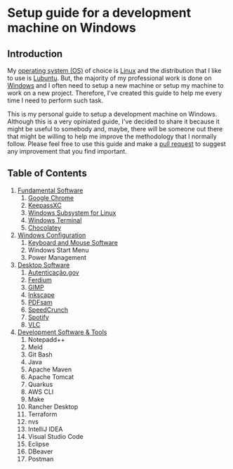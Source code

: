 # Setup guide for a development machine on Windows

## Introduction

My [operating system (OS)](https://en.wikipedia.org/wiki/Operating_system) of choice is [Linux](https://en.wikipedia.org/wiki/Linux) and the distribution that I like to use is [Lubuntu](https://lubuntu.me). But, the majority of my professional work is done on [Windows](https://www.microsoft.com/en-us/windows) and I often need to setup a new machine or setup my machine to work on a new project. Therefore, I've created this guide to help me every time I need to perform such task.

This is my personal guide to setup a development machine on Windows. Although this is a very opiniated guide, I've decided to share it because it might be useful to somebody and, maybe, there will be someone out there that might be willing to help me improve the methodology that I normally follow. Please feel free to use this guide and make a [pull request](https://docs.github.com/en/pull-requests/collaborating-with-pull-requests/proposing-changes-to-your-work-with-pull-requests/about-pull-requests) to suggest any improvement that you find important.

## Table of Contents

1. [Fundamental Software](./1-fundamental-software.md)
    1. [Google Chrome](./1-fundamental-software.md#11-google-chrome)
    2. [KeepassXC](./1-fundamental-software.md#12-keepassxc)
    3. [Windows Subsystem for Linux](./1-fundamental-software.md#13-windows-subsystem-for-linux)
    4. [Windows Terminal](./1-fundamental-software.md#14-windows-terminal)
    5. [Chocolatey](./1-fundamental-software.md#15-chocolatey)
2. [Windows Configuration](./2-windows-configuration.md)
    1. [Keyboard and Mouse Software](./2-windows-configuration.md#21-keyboard-and-mouse-software)
    2. Windows Start Menu
    3. Power Management
3. [Desktop Software](./3-desktop-software.md)
    1. [Autenticação.gov](./3-desktop-software.md#31-autenticaçãogov)
    2. [Ferdium](./3-desktop-software.md#32-ferdium)
    3. [GIMP](./3-desktop-software.md#33-gimp)
    4. [Inkscape](./3-desktop-software.md#34-inkscape)
    5. [PDFsam](./3-desktop-software.md#35-pdfsam)
    6. [SpeedCrunch](3-desktop-software.md#36-speedcrunch)
    7. [Spotify](./3-desktop-software.md#37-spotify)
    8. [VLC](./3-desktop-software.md#38-vlc)
4. [Development Software & Tools](./4-development-software-and-tools.md)
    1. Notepadd++
    2. Meld
    3. Git Bash
    4. Java
    5. Apache Maven
    6. Apache Tomcat
    7. Quarkus
    8. AWS CLI
    9. Make
    10. Rancher Desktop
    11. Terraform
    12. nvs
    13. IntelliJ IDEA
    14. Visual Studio Code
    15. Eclipse
    16. DBeaver
    17. Postman
